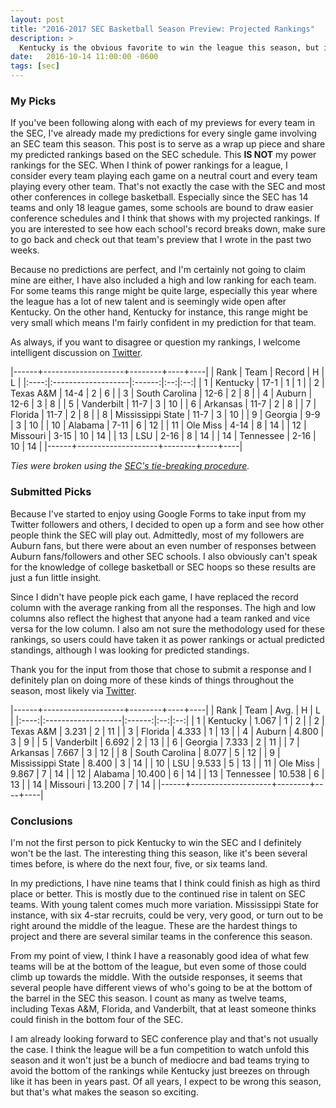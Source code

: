```yaml
---
layout: post
title: "2016-2017 SEC Basketball Season Preview: Projected Rankings"
description: >
  Kentucky is the obvious favorite to win the league this season, but is there anyone that can give them a challenge or vie for second place in the SEC?
date:   2016-10-14 11:00:00 -0600
tags: [sec]
---
```

### My Picks
If you've been following along with each of my previews for every team in the SEC, I've already made my predictions for every single game involving an SEC team this season. This post is to serve as a wrap up piece and share my predicted rankings based on the SEC schedule. This **IS NOT** my power rankings for the SEC. When I think of power rankings for a league, I consider every team playing each game on a neutral court and every team playing every other team. That's not exactly the case with the SEC and most other conferences in college basketball. Especially since the SEC has 14 teams and only 18 league games, some schools are bound to draw easier conference schedules and I think that shows with my projected rankings. If you are interested to see how each school's record breaks down, make sure to go back and check out that team's preview that I wrote in the past two weeks.

Because no predictions are perfect, and I'm certainly not going to claim mine are either, I have also included a high and low ranking for each team. For some teams this range might be quite large, especially this year where the league has a lot of new talent and is seemingly wide open after Kentucky. On the other hand, Kentucky for instance, this range might be very small which means I'm fairly confident in my prediction for that team.

As always, if you want to disagree or question my rankings, I welcome intelligent discussion on [Twitter](https://www.twitter.com/jacobvarner14).


|------+--------------------+--------+----+----|
| Rank | Team               | Record | H  | L  |
|:----:|:-------------------|:------:|:--:|:--:|
| 1    | Kentucky           | 17-1   | 1  | 1  |
| 2    | Texas A&M          | 14-4   | 2  | 6  |
| 3    | South Carolina     | 12-6   | 2  | 8  |
| 4    | Auburn             | 12-6   | 3  | 8  |
| 5    | Vanderbilt         | 11-7   | 3  | 10 |
| 6    | Arkansas           | 11-7   | 2  | 8  |
| 7    | Florida            | 11-7   | 2  | 8  |
| 8    | Mississippi State  | 11-7   | 3  | 10 |
| 9    | Georgia            | 9-9    | 3  | 10 |
| 10   | Alabama            | 7-11   | 6  | 12 |
| 11   | Ole Miss           | 4-14   | 8  | 14 |
| 12   | Missouri           | 3-15   | 10 | 14 |
| 13   | LSU                | 2-16   | 8  | 14 |
| 14   | Tennessee          | 2-16   | 10 | 14 |
|------+--------------------+--------+----+----|

*Ties were broken using the [SEC's tie-breaking procedure](http://www.secsports.com/article/11098238/tournament-tiebreakers).*

### Submitted Picks
Because I've started to enjoy using Google Forms to take input from my Twitter followers and others, I decided to open up a form and see how other people think the SEC will play out. Admittedly, most of my followers are Auburn fans, but there were about an even number of responses between Auburn fans/followers and other SEC schools. I also obviously can't speak for the knowledge of college basketball or SEC hoops so these results are just a fun little insight.

Since I didn't have people pick each game, I have replaced the record column with the average ranking from all the responses. The high and low columns also reflect the highest that anyone had a team ranked and vice versa for the low column. I also am not sure the methodology used for these rankings, so users could have taken it as power rankings or actual predicted standings, although I was looking for predicted standings.

Thank you for the input from those that chose to submit a response and I definitely plan on doing more of these kinds of things throughout the season, most likely via [Twitter](https://www.twitter.com/jacobvarner14).

|------+--------------------+--------+----+----|
| Rank | Team               | Avg.   | H  | L  |
|:----:|:-------------------|:------:|:--:|:--:|
| 1    | Kentucky           | 1.067  | 1  | 2  |
| 2    | Texas A&M          | 3.231  | 2  | 11 |
| 3    | Florida            | 4.333  | 1  | 13 |
| 4    | Auburn             | 4.800  | 3  | 9  |
| 5    | Vanderbilt         | 6.692  | 2  | 13 |
| 6    | Georgia            | 7.333  | 2  | 11 |
| 7    | Arkansas           | 7.667  | 3  | 12 |
| 8    | South Carolina     | 8.077  | 5  | 12 |
| 9    | Mississippi State  | 8.400  | 3  | 14 |
| 10   | LSU                | 9.533  | 5  | 13 |
| 11   | Ole Miss           | 9.867  | 7  | 14 |
| 12   | Alabama            | 10.400 | 6  | 14 |
| 13   | Tennessee          | 10.538 | 6  | 13 |
| 14   | Missouri           | 13.200 | 7  | 14 |
|------+--------------------+--------+----+----|

### Conclusions
I'm not the first person to pick Kentucky to win the SEC and I definitely won't be the last. The interesting thing this season, like it's been several times before, is where do the next four, five, or six teams land.

In my predictions, I have nine teams that I think could finish as high as third place or better. This is mostly due to the continued rise in talent on SEC teams. With young talent comes much more variation. Mississippi State for instance, with six 4-star recruits, could be very, very good, or turn out to be right around the middle of the league. These are the hardest things to project and there are several similar teams in the conference this season.

From my point of view, I think I have a reasonably good idea of what few teams will be at the bottom of the league, but even some of those could climb up towards the middle. With the outside responses, it seems that several people have different views of who's going to be at the bottom of the barrel in the SEC this season. I count as many as twelve teams, including Texas A&M, Florida, and Vanderbilt, that at least someone thinks could finish in the bottom four of the SEC.

I am already looking forward to SEC conference play and that's not usually the case. I think the league will be a fun competition to watch unfold this season and it won't just be a bunch of mediocre and bad teams trying to avoid the bottom of the rankings while Kentucky just breezes on through like it has been in years past. Of all years, I expect to be wrong this season, but that's what makes the season so exciting.
